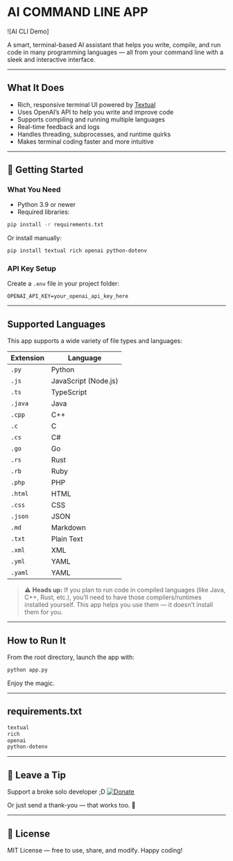 # AI COMMAND LINE APP

![AI CLI Demo]

A smart, terminal-based AI assistant that helps you write, compile, and run code in many programming languages — all from your command line with a sleek and interactive interface.

---

## What It Does

- Rich, responsive terminal UI powered by [Textual](https://github.com/Textualize/textual)
- Uses OpenAI’s API to help you write and improve code
- Supports compiling and running multiple languages
- Real-time feedback and logs
- Handles threading, subprocesses, and runtime quirks
- Makes terminal coding faster and more intuitive

---

## 🚀 Getting Started

### What You Need

- Python 3.9 or newer
- Required libraries:

```bash
pip install -r requirements.txt
```

Or install manually:

```bash
pip install textual rich openai python-dotenv
```

### API Key Setup

Create a `.env` file in your project folder:

```env
OPENAI_API_KEY=your_openai_api_key_here
```

---

## Supported Languages

This app supports a wide variety of file types and languages:

| Extension | Language            |
|-----------|---------------------|
| `.py`     | Python              |
| `.js`     | JavaScript (Node.js)|
| `.ts`     | TypeScript          |
| `.java`   | Java                |
| `.cpp`    | C++                 |
| `.c`      | C                   |
| `.cs`     | C#                  |
| `.go`     | Go                  |
| `.rs`     | Rust                |
| `.rb`     | Ruby                |
| `.php`    | PHP                 |
| `.html`   | HTML                |
| `.css`    | CSS                 |
| `.json`   | JSON                |
| `.md`     | Markdown            |
| `.txt`    | Plain Text          |
| `.xml`    | XML                 |
| `.yml`    | YAML                |
| `.yaml`   | YAML                |

> ⚠️ **Heads up:** If you plan to run code in compiled languages (like Java, C++, Rust, etc.), you’ll need to have those compilers/runtimes installed yourself. This app helps you use them — it doesn’t install them for you.

---

## How to Run It

From the root directory, launch the app with:

```bash
python app.py
```

Enjoy the magic. 

---

##  requirements.txt

```txt
textual
rich
openai
python-dotenv
```

---

## 💖 Leave a Tip

Support a broke solo developer ;D
[![Donate](https://img.shields.io/badge/Donate-PayPal-blue.svg)](https://www.paypal.com/donate/?business=AS3PVPZSJHS84&no_recurring=0&item_name=Support+a+solo+guy+who+makes+free+accessible+tools+for+everyone.+Even+1%24+helps%21&currency_code=USD)

Or just send a thank-you — that works too. 🙏

---

## 📜 License

MIT License — free to use, share, and modify. Happy coding!

